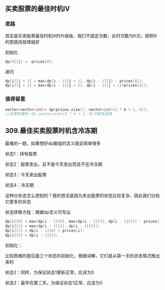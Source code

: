 ## 买卖股票的最佳时机IV

### 思路

其实是买卖股票最佳时机III的升级版，我们不固定次数，此时次数为K次，按照III的思路找规律就好

初始化

```cpp
dp[0][j] = -prices[0];
```

递归

```cpp
dp[i][j + 1] = max(dp[i - 1][j + 1], dp[i - 1][j] - prices[i]);
dp[i][j + 2] = max(dp[i - 1][j + 2], dp[i - 1][j + 1]+prices[i]);
```

### 值得留意

```cpp
vector<vector<int>> dp(prices.size(), vector<int>(2 * k + 1, 0));
//经常写错的一句，vector<int>(2 * k + 1, 0)不能有空格
```

## 309.最佳买卖股票时机含冷冻期

最难的一题，如果想好dp数组的含义就会简单很多

状态1：持有股票

状态2：股票卖出，且不是今天卖出而且不在冷冻期

状态3：今天卖出股票

状态4：冷冻期

这种分状态怎么想到的？我的想法是因为卖出股票的状态比较复杂，因此我们分给它更多的状态

状态转移方程：根据dp含义可写出

```cpp
dp[i][0] = max(dp[i - 1][0], max(dp[i - 1][3], dp[i - 1][1]) - prices[i]);
dp[i][1] = max(dp[i - 1][1], dp[i - 1][3]);
dp[i][2] = dp[i - 1][0] + prices[i];
dp[i][3] = dp[i - 1][2];
```

初始化：

比较困难的是后面三个状态的初始化，根据讲解，它们是从第一天的状态情况推出来的

状态2：同样，为保证状态1更新正常，应该为0

状态3：最早在第二天，为保证状态1正常，应该为0